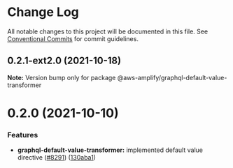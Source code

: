 # Change Log

All notable changes to this project will be documented in this file.
See [Conventional Commits](https://conventionalcommits.org) for commit guidelines.

## 0.2.1-ext2.0 (2021-10-18)

**Note:** Version bump only for package @aws-amplify/graphql-default-value-transformer





# 0.2.0 (2021-10-10)


### Features

* **graphql-default-value-transformer:** implemented default value directive ([#8291](https://github.com/aws-amplify/amplify-cli/issues/8291)) ([130aba1](https://github.com/aws-amplify/amplify-cli/commit/130aba1dda122b3289270d1a711da6e0326ecf90))
